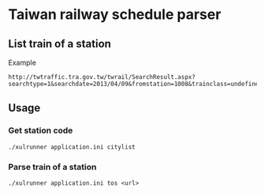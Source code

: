 # Taiwan railway schedule parser

## List train of a station

Example

    http://twtraffic.tra.gov.tw/twrail/SearchResult.aspx?searchtype=1&searchdate=2013/04/09&fromstation=1008&trainclass=undefined&traindirection=0&fromtime=0000&totime=2359

## Usage

### Get station code

    ./xulrunner application.ini citylist

### Parse train of a station

    ./xulrunner application.ini tos <url>

